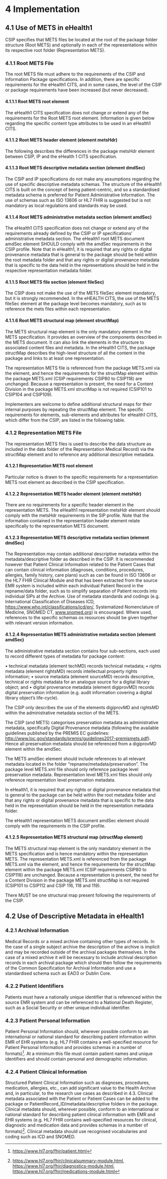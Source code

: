 # 4 Implementation

## 4.1 Use of METS in eHealth1

CSIP specifies that METS files be located at the root of the package folder structure (Root METS) and optionally in each of the representations within its respective root folder (Representation METS). 

<a name="Section 4.1.1"><a/>

### 4.1.1 Root METS File
The root METS file must adhere to the requirements of the CSIP and Information Package specifications. In addition, there are specific requirements for the eHealth1 CITS, and in some cases, the level of the CSIP or package requirements have been increased (but never decreased).

#### 4.1.1.1 Root METS root element
The eHealth1 CITS specification does not change or extend any of the requirements for the Root METS root element. Information is given below regarding the specific content type attributes to be used in an eHealth1 CITS.

#### 4.1.1.2 Root METS header element (element metsHdr)
The following describes the differences in the package metsHdr element between CSIP, IP and the eHealth 1 CITS specification.

#### 4.1.1.3 Root METS descriptive metadata section (element dmdSec)
The CSIP and IP specifications do not make any assumptions regarding the use of specific descriptive metadata schemas. The structure of the eHealth1 CITS is built on the concept of being patient-centric, and so a standardised metadata schema is preferred for Patient Administrative Information. The use of schemas such as ISO 13606 or HL7 FHIR is suggested but is not mandatory as local regulations and standards may be used.

#### 4.1.1.4 Root METS administrative metadata section (element amdSec)
The eHealth1 CITS specification does not change or extend any of the requirements already defined by the CSIP or IP specifications’ administrative metadata section. The eHealth1 root METS document amdSec element SHOULD comply with the amdSec requirements in the CSIP profile. Note that in eHealth1, it is required that any rights or digital provenance metadata that is general to the package should be held within the root metadata folder and that any rights or digital provenance metadata that is specific to the data held in the representations should be held in the respective representation metadata folder.

#### 4.1.1.5 Root METS file section (element fileSec)
The CSIP does not make the use of the METS fileSec element mandatory, but it is strongly recommended. In the eHEALTH CITS, the use of the METS fileSec element at the package level becomes mandatory, such as to reference the mets files within each representation.

#### 4.1.1.6 Root METS structural map (element structMap)
The METS structural map element is the only mandatory element in the METS specification. It provides an overview of the components described in the METS document. It can also link the elements in the structure to associated content files and metadata. In the eHealth1 CITS, the package structMap describes the high-level structure of all the content in the package and links to at least one representation. 

The representation METS file is referenced from the package METS.xml via the <mptr> element, and hence the requirements for the structMap element within the package METS.xml (CSIP requirements CSIP80 to CSIP118) are unchanged. Because a representation is present, the need for a Content Division in the package METS.xml structMap is not required (CSIP101 to CSIP104 and CSIP109).

Implementers are welcome to define additional structural maps for their internal purposes by repeating the structMap element. The specific requirements for elements, sub-elements and attributes for eHealth1 CITS, which differ from the CSIP, are listed in the following table. 

<a name="Section4.1.2"><a/>

### 4.1.2 Representation METS File
The representation METS files is used to describe the data structure as included in the data folder of the Representation  Medical Record) via the structMap element and to reference any additional descriptive metadata.

#### 4.1.2.1 Representation METS root element
Particular notice is drawn to the specific requirements for a representation METS root element as described in the CSIP specification.

#### 4.1.2.2 Representation METS header element (element metsHdr)
There are no requirements for a specific header element in the representation METS. The eHealth1 representation metsHdr element should comply with the metsHdr requirements in the SIP profile.
Note that the information contained in the representation header element relate specifically to the representation METS document.   

#### 4.1.2.3 Representation METS descriptive metadata section (element dmdSec)
The Representation may contain additional descriptive metadata within the metadata/descriptive folder as described in the CSIP. It is recommended however that Patient Clinical Information related to the Patient Cases that can contain clinical information (diagnoses, conditions, procedures, allergies, family history, care plans) such as can be found in ISO 13606 or the HL7 FHIR Clinical Module  and that has been extracted from the source EMR system is included within each individual Patient Record in the repname/data folder, such as to simplify separation of Patient records into individual SIPs at the Archive. Use of metadata standards and codings (e.g. International Classification of Diseases ICD, https://www.who.int/classifications/icd/en/, Systematized Nomenclature of Medicine, SNOMED CT, www.snomed.org) is encouraged. Where used, references to the specific schemas os resources should be given together with relevant version information.

#### 4.1.2.4 Representation METS administrative metadata section (element amdSec)
The administrative metadata section contains four sub-sections, each used to record different types of metadata for package content:

•	technical metadata (element techMD) records technical metadata;
•	rights metadata (element rightsMD) records intellectual property rights information;
•	source metadata (element sourceMD) records descriptive, technical or rights metadata for an analogue source for a digital library object; and
•	digital provenance metadata (element digiprovMD) records digital preservation information (e.g. audit information covering a digital library object’s life-cycle).

The CSIP only describes the use of the elements digiprovMD and rightsMD within the administrative metadata section of the METS.

The CSIP (and METS) categorises preservation metadata as administrative metadata, specifically Digital Provenance metadata (following the available guidelines published by the PREMIS EC guidelines: http://www.loc.gov/standards/premis/guidelines2017-premismets.pdf). Hence all preservation metadata should be referenced from a digiprovMD element within the amdSec.

The METS amdSec element should include references to all relevant metadata located in the folder “repname/metadata/preservation”. The package level METS.xml file should only reference package level preservation metadata. Representation level METS.xml files should only reference representation level preservation metadata.

In eHealth1, it is required that any rights or digital provenance metadata that is general to the package can be held within the root metadata folder and that any rights or digital provenance metadata that is specific to the data held in the representation should be held in the representation metadata folder.

The eHealth1 representation METS document amdSec element should comply with the requirements in the CSIP profile.

#### 4.1.2.5 Representation METS structural map (structMap element)
The METS structural map element is the only mandatory element in the METS specification and is hence mandatory within the representation METS. The representation METS.xml is referenced from the package METS.xml via the <mptr> element, and hence the requirements for the structMap element within the package METS.xml (CSIP requirements CSIP80 to CSIP118) are unchanged. Because a representation is present, the need for a Content Division in the package METS.xml structMap is not required (CSIP101 to CSIP112 and CSIP 116, 118 and 119).

There MUST be one structural map present following the requirements of the CSIP.

## 4.2 Use of Descriptive Metadata in eHealth1

<a name="Section4.2.1"><a/>

### 4.2.1 Archival Information
Medical Records or a mixed archive containing other types of records. In the case of a single subject archive the description of the archive is implicit and may be recorded outside of the archival packages themselves. In the case of a mixed archive it will be necessary to include archival description records in each archival package which should then follow the requirements of the Common Specification for Archival Information and use a standardised schema such as EAD3 or Dublin Core.

<a name="Section4.2.2"><a/>

### 4.2.2 Patient Identifiers
Patients must have a nationally unique identifier that is referenced within the source EMR system and can be referenced to a National Death Register, such as a Social Security or other unique individual identifier.

<a name="Section4.2.3"><a/>

### 4.2.3 Patient Personal Information
Patient Personal Information should, wherever possible conform to an international or national standard for describing patient information within EMR of EHR systems (e.g. HL7 FHIR contains a well-specified resource for Patient Personal Information and provides schemas in a number of formats)[^1].  At a minimum this file must contain patient names and unique identifiers and should contain personal and demographic information.

<a name="Section4.2.4"><a/>

### 4.2.4 Patient Clinical Information
Structured Patient Clinical Information such as diagnoses, procedures, medication, allergies, etc., can add significant value to the Health Archive and, in particular, to the research use cases as described in 4.3. Clinical metadata associated with the Patient or Patient Cases can be added to the package or PatientRecord_ID/metadata/descriptive folders in the package. Clinical metadata should, wherever possible, conform to an international or national standard for describing patient clinical information with EMR and EHR systems (e.g. HL7 FHIR contains well-specified resources for clinical, diagnostic and medication data and provides schemas in a number of formats)[^2].  Clinical metadata should use recognised vocabularies and coding such as ICD and SNOMED.

[^1]: https://www.hl7.org/fhir/patient.html
[^2]: https://www.hl7.org/fhir/clinicalsummary-module.html, https://www.hl7.org/fhir/diagnostics-module.html, https://www.hl7.org/fhir/medications-module.html

